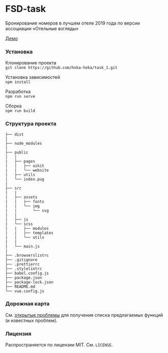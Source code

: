 [//]: # '# = h1'
[//]: # '``` = code'

# FSD-task

Бронирование номеров в лучшем отеле 2019 года по версии ассоциации «Отельные взгляды»

[Демо](https://hoka-hoka.github.io/task_1-view/#modal-1 'Необязательная подсказка')

### Установка

Клонирование проекта  
`git clone https://github.com/hoka-hoka/task_1.git`

Установка зависимостей  
`npm install`

Разработка  
`npm run serve`

Сборка  
`npm run build`

### Структура проекта

```
├── dist
|
├── node_modules
|
├── public
|   |
|   ├── pages
|   |   ├── uikit
|   |   └── website
|   ├── utils
|   └── index.pug
|
├── src
|   |
|   ├── assets
|   |   ├── fonts
|   |   └── img
|   |       └── svg
|   |
|   ├── js
|   └── scss
|   |   ├── modules
|   |   ├── templates
|   |   └── utils
|   |
|   └── main.js
|
├── .browserslistrc
├── .gitignore
├── .prettierrc
├── .stylelintrc
├── babel.config.js
├── package.json
├── package-lock.json
├── README.md
└── vue.config.js

```

### Дорожная карта

См. [открытые проблемы](https://github.com/hoka-hoka/task_1/issues) для получения списка предлагаемых функций (и известных проблем).

### Лицензия

Распространяется по лицензии MIT. См. `LICENSE`.
